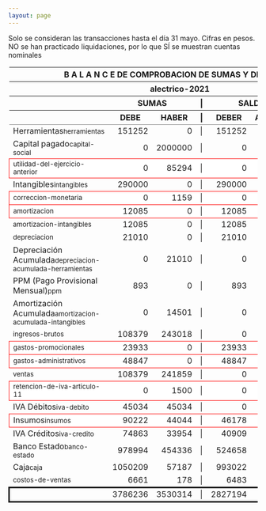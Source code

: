 ```yaml
--- 
layout: page
--- 
```

<script>

$('* div').each(function () {   
    var item = $(this).text();
    var num = Number(item).toLocaleString('en');

    if (Number(item) < 0) {
        num = num.replace('-', '');
        $(this).addClass('negMoney');
    } else {
        $(this).addClass('enMoney');
    }

    $(this).text(num);
});
</script>
 


Solo se consideran las transacciones hasta el día 31	mayo.
Cifras en pesos.
NO se han practicado liquidaciones, por lo que SÍ se muestran cuentas nominales
<table rules='groups'>
<style> tfoot {  border: 3px solid black;  } </style> 
<thead><th colspan='7'> B A L A N C E  DE COMPROBACION DE SUMAS Y DE SALDOS </th> </thead>
<thead> <th colspan='7'> alectrico-2021</th></thead>
<thead> <th> </th> <th align='center' colspan= '2'>SUMAS</th> <th>|</th> <th align='center' colspan='2'>SALDOS</th> <th rowspan='2' > Errores </th> </thead>
<thead> <th></th>  <th align='center'>DEBE</th> <th align='center'>HABER</th> <th>|</th> <th align='center'>DEBER</th> <th align='center'>ACREEDOR</th> <th>A Corregir </th> </thead>
<tbody>
<tr>
<td>Herramientas<small>herramientas</small></td> <td align='right'>151252</td> <td align='right'>0</td> <td> | </td> <td align='right'> 151252</td> <td align='right'>0</td>
</tr>
<tr>
<td>Capital pagado<small>capital-social</small></td> <td align='right'>0</td> <td align='right'>2000000</td> <td> | </td> <td align='right'> 0</td> <td align='right'>2000000</td>
</tr>
<tr style=' background: #fff; border: 1px solid red;'>
<td><small>utilidad-del-ejercicio-anterior</small></td> <td align='right'>0</td> <td align='right'>85294</td> <td> | </td> <td align='right'> 0</td> <td align='right'>85294</td> </tr>
<tr>
<td>Intangibles<small>intangibles</small> </td> <td align='right'>290000</td> <td align='right'>0</td> <td> | </td> <td align='right'> 290000</td> <td align='right'>0</td> 
<td colspan='2' style=' background: #faa; border: 1px solid red;'>Subcuenta </td>
</tr>
<tr style=' background: #fff; border: 1px solid red;'>
<td><small>correccion-monetaria</small></td> <td align='right'>0</td> <td align='right'>1159</td> <td> | </td> <td align='right'> 0</td> <td align='right'>1159</td> </tr>
<tr style=' background: #fff; border: 1px solid red;'>
<td><small>amortizacion</small></td> <td align='right'>12085</td> <td align='right'>0</td> <td> | </td> <td align='right'> 12085</td> <td align='right'>0</td> </tr>
<tr>
<td><small>amortizacion-intangibles</small></td> <td align='right'>12085</td> <td align='right'>0</td> <td> | </td> <td align='right'> 12085</td> <td align='right'>0</td>
</tr>
<tr>
<td><small>depreciacion</small></td> <td align='right'>21010</td> <td align='right'>0</td> <td> | </td> <td align='right'> 21010</td> <td align='right'>0</td>
</tr>
<tr>
<td>Depreciación Acumulada<small>depreciacion-acumulada-herramientas</small></td> <td align='right'>0</td> <td align='right'>21010</td> <td> | </td> <td align='right'> 0</td> <td align='right'>21010</td>
</tr>
<tr>
<td>PPM (Pago Provisional Mensual)<small>ppm</small></td> <td align='right'>893</td> <td align='right'>0</td> <td> | </td> <td align='right'> 893</td> <td align='right'>0</td>
</tr>
<tr>
<td>Amortización Acumulada<small>amortizacion-acumulada-intangibles</small></td> <td align='right'>0</td> <td align='right'>14501</td> <td> | </td> <td align='right'> 0</td> <td align='right'>14501</td>
</tr>
<tr>
<td><small>ingresos-brutos</small></td> <td align='right'>108379</td> <td align='right'>243018</td> <td> | </td> <td align='right'> 0</td> <td align='right'>134639</td>
</tr>
<tr style=' background: #fff; border: 1px solid red;'>
<td><small>gastos-promocionales</small></td> <td align='right'>23933</td> <td align='right'>0</td> <td> | </td> <td align='right'> 23933</td> <td align='right'>0</td> </tr>
<tr style=' background: #fff; border: 1px solid red;'>
<td><small>gastos-administrativos</small></td> <td align='right'>48847</td> <td align='right'>0</td> <td> | </td> <td align='right'> 48847</td> <td align='right'>0</td> </tr>
<tr>
<td><small>ventas</small></td> <td align='right'>108379</td> <td align='right'>241859</td> <td> | </td> <td align='right'> 0</td> <td align='right'>133480</td>
</tr>
<tr style=' background: #fff; border: 1px solid red;'>
<td><small>retencion-de-iva-articulo-11</small></td> <td align='right'>0</td> <td align='right'>1500</td> <td> | </td> <td align='right'> 0</td> <td align='right'>1500</td> </tr>
<tr>
<td>IVA Débitos<small>iva-debito</small></td> <td align='right'>45034</td> <td align='right'>45034</td> <td> | </td> <td align='right'> 0</td> <td align='right'>0</td>
</tr>
<tr style=' background: #fff; border: 1px solid red;'>
<td>Insumos<small>insumos</small></td> <td align='right'>90222</td> <td align='right'>44044</td> <td> | </td> <td align='right'> 46178</td> <td align='right'>0</td> </tr>
<tr>
<td>IVA Créditos<small>iva-credito</small></td> <td align='right'>74863</td> <td align='right'>33954</td> <td> | </td> <td align='right'> 40909</td> <td align='right'>0</td>
</tr>
<tr>
<td>Banco Estado<small>banco-estado</small></td> <td align='right'>978994</td> <td align='right'>454336</td> <td> | </td> <td align='right'> 524658</td> <td align='right'>0</td>
</tr>
<tr>
<td>Caja<small>caja</small></td> <td align='right'>1050209</td> <td align='right'>57187</td> <td> | </td> <td align='right'> 993022</td> <td align='right'>0</td>
</tr>
<tr>
<td><small>costos-de-ventas</small></td> <td align='right'>6661</td> <td align='right'>178</td> <td> | </td> <td align='right'> 6483</td> <td align='right'>0</td>
</tr>
</tbody>
<tfoot>
<tr> <td></td> <td align='right'> <div>3786236</div></td> <td align='right'> <div>3530314</div></td><td> | </td> <td align='right'> <div>2827194</div></td> <td align='right'> <div>2571272</div></td> </tr>
</tfoot>
</table>
